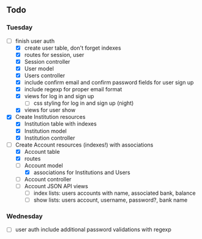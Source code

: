 ## Todo
### Tuesday
- [ ] finish user auth
  - [x] create user table, don't forget indexes
  - [x] routes for session, user
  - [x] Session controller
  - [x] User model
  - [x] Users controller
  - [x] include confirm email and confirm password fields for user sign up
  - [x] include regexp for proper email format
  - [x] views for log in and sign up
    - [ ] css styling for log in and sign up (night)
  - [x] views for user show
- [x] Create Institution resources
  - [x] Institution table with indexes
  - [x] Institution model
  - [x] Institution controller
- [ ] Create Account resources (indexes!) with associations
  - [x] Account table
  - [x] routes
  - [ ] Account model
    - [x] associations for Institutions and Users
  - [ ] Account controller
  - [ ] Account JSON API views
    - [ ] index lists: users accounts with name, associated bank, balance
    - [ ] show lists: users account, username, password?, bank name

### Wednesday

- [ ] user auth include additional password validations with regexp
